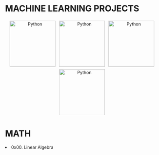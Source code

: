 # MACHINE LEARNING PROJECTS
<p align="center">
<img src="https://upload.wikimedia.org/wikipedia/commons/thumb/1/11/TensorFlowLogo.svg/1200px-TensorFlowLogo.svg.png" alt="Python" height="150" style="vertical-align:top; margin:4px">
<img src="https://res-4.cloudinary.com/crunchbase-production/image/upload/c_lpad,h_256,w_256,f_auto,q_auto:eco/x3gdrogoamvuvjemehbr" alt="Python" height="150" style="vertical-align:top; margin:4px">
<img src="https://user-images.githubusercontent.com/50221806/86498201-a8bd8680-bd39-11ea-9d08-66b610a8dc01.png" alt="Python" height="150" style="vertical-align:top; margin:4px">
<img src="https://matplotlib.org/_static/logo2_compressed.svg" alt="Python" height="150" style="vertical-align:top; margin:4px">
</p>

# MATH
<li>  0x00. Linear Algebra </li>
